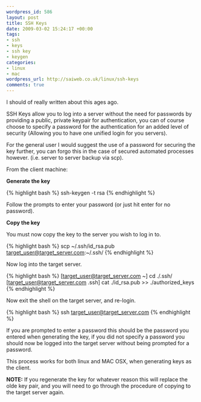 ```yaml
--- 
wordpress_id: 586
layout: post
title: SSH Keys
date: 2009-03-02 15:24:17 +00:00
tags: 
- ssh
- keys
- ssh key
- keygen
categories: 
- linux
- mac
wordpress_url: http://saiweb.co.uk/linux/ssh-keys
comments: true
---
```

I should of really written about this ages ago.

SSH Keys allow you to log into a server without the need for passwords by providing a public, private keypair for authentication, you can of course choose to specify a password for the authentication for an added level of security (Allowing you to have one unified login for you servers).

For the general user I would suggest the use of a password for securing the key further, you can forgo this in the case of secured automated processes however. (i.e. server to server backup via scp).


From the client machine:

<strong>Generate the key</strong>

{% highlight bash %}
ssh-keygen -t rsa
{% endhighlight %}

Follow the prompts to enter your password (or just hit enter for no password).

<strong>Copy the key</strong>

You must now copy the key to the server you wish to log in to.

{% highlight bash %}
scp ~/.ssh/id_rsa.pub target_user@target_server.com:~/.ssh/
{% endhighlight %}

Now log into the target server.

{% highlight bash %}
[target_user@target_server.com ~] cd ./.ssh/
[target_user@target_server.com .ssh] cat ./id_rsa.pub >> ./authorized_keys
{% endhighlight %}

Now exit the shell on the target server, and re-login.

{% highlight bash %}
ssh target_user@target_server.com
{% endhighlight %}

If you are prompted to enter a password this should be the password you entered when generating the key, if you did not specify a password you should now be logged into the target server without being prompted for a password.

This process works for both linux and MAC OSX, when generating keys as the client.

<strong>NOTE:</strong> If you regenerate the key for whatever reason this will replace the olde key pair, and you will need to go through the procedure of copying to the target server again.
